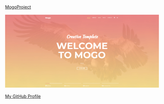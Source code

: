 <a href="https://losecontro1.github.io/MogoProject/">MogoProject</a><br><br>
<a href="https://losecontro1.github.io/MogoProject/"><img src="screenshot/Coverwebsite.png"></a><br><br>
[My GitHub Profile](https://github.com/losecontro1 'Samuel Woods GitHub')
